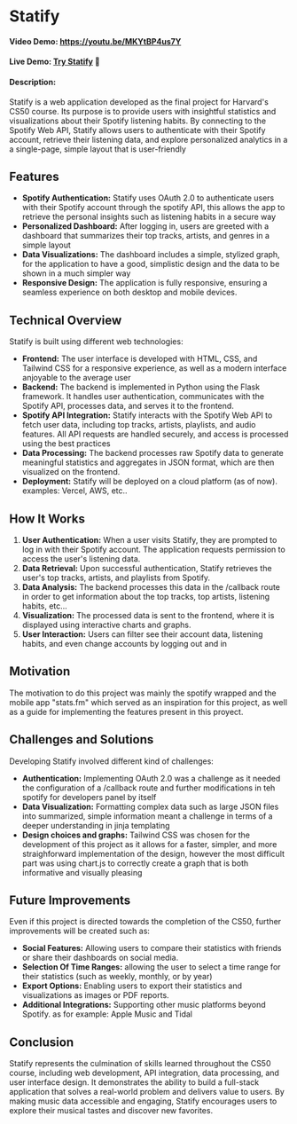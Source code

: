 # Statify
#### Video Demo: https://youtu.be/MKYtBP4us7Y
#### Live Demo: [Try Statify](https://statify-t8gj.onrender.com/) 🎵
#### Description:
Statify is a web application developed as the final project for Harvard's CS50 course. Its purpose is to provide users with insightful statistics and visualizations about their Spotify listening habits. By connecting to the Spotify Web API, Statify allows users to authenticate with their Spotify account, retrieve their listening data, and explore personalized analytics in a a single-page, simple layout that is user-friendly

## Features

- **Spotify Authentication:** Statify uses OAuth 2.0 to authenticate users with their Spotify account through the spotify API, this allows the app to retrieve the personal insights such as listening habits in a secure way
- **Personalized Dashboard:** After logging in, users are greeted with a dashboard that summarizes their top tracks, artists, and genres in a simple layout
- **Data Visualizations:** The dashboard includes a simple, stylized graph, for the application to have a good, simplistic design and the data to be shown in a much simpler way
- **Responsive Design:** The application is fully responsive, ensuring a seamless experience on both desktop and mobile devices.

## Technical Overview

Statify is built using different web technologies:

- **Frontend:** The user interface is developed with HTML, CSS, and Tailwind CSS for a responsive experience, as well as a modern interface anjoyable to the average user
- **Backend:** The backend is implemented in Python using the Flask framework. It handles user authentication, communicates with the Spotify API, processes data, and serves it to the frontend.
- **Spotify API Integration:** Statify interacts with the Spotify Web API to fetch user data, including top tracks, artists, playlists, and audio features. All API requests are handled securely, and access is processed using the best practices
- **Data Processing:** The backend processes raw Spotify data to generate meaningful statistics and aggregates in JSON format, which are then visualized on the frontend.
- **Deployment:** Statify will be deployed on a cloud platform (as of now). examples: Vercel, AWS, etc..

## How It Works

1. **User Authentication:** When a user visits Statify, they are prompted to log in with their Spotify account. The application requests permission to access the user's listening data.
2. **Data Retrieval:** Upon successful authentication, Statify retrieves the user's top tracks, artists, and playlists from Spotify.
3. **Data Analysis:** The backend processes this data in the /callback route in order to get information about the top tracks, top artists, listening habits, etc...
4. **Visualization:** The processed data is sent to the frontend, where it is displayed using interactive charts and graphs.
5. **User Interaction:** Users can filter see their account data, listening habits, and even change accounts by logging out and in

## Motivation

The motivation to do this project was mainly the spotify wrapped and the mobile app "stats.fm" which served as an inspiration for this project, as well as a guide for implementing the features present in this proyect.

## Challenges and Solutions

Developing Statify involved different kind of challenges:

- **Authentication:** Implementing OAuth 2.0 was a challenge as it needed the configuration of a /callback route and further modifications in teh spotify for developers panel by itself
- **Data Visualization:** Formatting complex data such as large JSON files into summarized, simple information meant a challenge in terms of a deeper understanding in jinja templating
- **Design choices and graphs:** Tailwind CSS was chosen for the development of this project as it allows for a faster, simpler, and more straighforward implementation of the design, however the most difficult part was using chart.js to correctly create a graph that is both informative and visually pleasing

## Future Improvements

Even if this project is directed towards the completion of the CS50, further improvements will be created such as:

- **Social Features:** Allowing users to compare their statistics with friends or share their dashboards on social media.
- **Selection Of Time Ranges:** allowing the user to select a time range for their statistics (such as weekly, monthly, or by year)
- **Export Options:** Enabling users to export their statistics and visualizations as images or PDF reports.
- **Additional Integrations:** Supporting other music platforms beyond Spotify. as for example: Apple Music and Tidal

## Conclusion

Statify represents the culmination of skills learned throughout the CS50 course, including web development, API integration, data processing, and user interface design. It demonstrates the ability to build a full-stack application that solves a real-world problem and delivers value to users. By making music data accessible and engaging, Statify encourages users to explore their musical tastes and discover new favorites.
